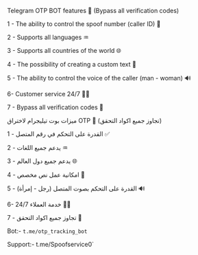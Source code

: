 Telegram OTP BOT features 🤖 (Bypass all verification codes)


 1 - The ability to control the spoof number (caller ID) 🍬

 2 - Supports all languages ♒

 3 - Supports all countries of the world  🌐

 4 - The possibility of creating a custom text 🔏

 5 - The ability to control the voice of the caller (man - woman) 🔊

 6- Customer service 24/7 🧑‍💼

 7 - Bypass all verification codes 👑


ميزات بوت تيليجرام لاختراق OTP 🤖 (تجاوز جميع اكواد التحقق)


  1 - القدرة على التحكم في رقم المتصل ✅
  
  2 - يدعم جميع اللغات ♒
  
  3 - يدعم جميع دول العالم 🌐
  
  4 - امكانية عمل نص مخصص 🔏
  
  5 - القدرة على التحكم بصوت المتصل (رجل - إمرأة) 🔊
  
  6- خدمة العملاء 24/7 🧑‍💼
  
  7 - تجاوز جميع اكواد التحقق 👑
  

Bot:- `t.me/otp_tracking_bot`

Support:- t.me/Spoofservice0`
